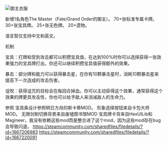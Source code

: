 ![御主衣服](https://s2.loli.net/2025/01/19/rvBtxkDLKnhzsS8.png)

新增1名角色The Master（Fate/Grand Order的御主）。
70+张标准专属卡牌。
30+张宝具牌。
25+张无色牌。
20+遗物。

语言暂仅支持中文和英文。

机制

宝具：打牌和受到攻击都可以积攒宝具值，在达到100%时你可以选择获得一张效果强力的宝具牌打出，你还可以继续积攒宝具值获得额外的效果。

暴击：部分牌和能力可以获得暴击星，在你有10颗暴击星时，消耗10颗暴击星来提高下一次造成的攻击伤害。

诅呪：获得诅咒的目标会在每回合掉血。你可以主动获得这个效果，通常获得这个效果的牌更具攻击性，你也可以给予敌人来消减敌人的生命力。

参照
宝具条设计参照明日方舟的斯卡蒂MOD。
形象选择按钮来自卡包大师MOD。
无限剑制切换背景来自废墟图书馆MOD
宝具牌卡背来自HexUILib和Magineer，我没有依赖这些mod而是整合进了这个mod，因为这些mod存在bug会导致闪退。
https://steamcommunity.com/sharedfiles/filedetails/?id=1667206983
https://steamcommunity.com/sharedfiles/filedetails/?id=1667220091
